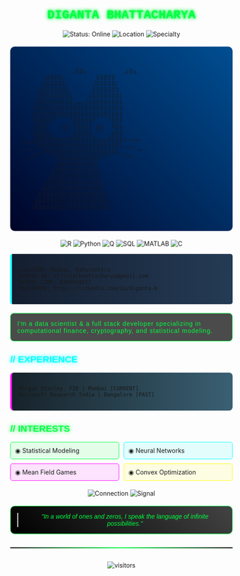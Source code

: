# <div align="center"><span style="color:#00FF41; font-family:'Courier New', monospace; text-shadow: 0 0 5px #00FF41, 0 0 10px #00FF41;">DIGANTA BHATTACHARYA</span></div>

<div align="center">
  <img src="https://img.shields.io/badge/STATUS-ONLINE-00FF41?style=for-the-badge&logoColor=black" alt="Status: Online">
  <img src="https://img.shields.io/badge/LOCATION-Mumbai_INDIA-FF00FF?style=for-the-badge&logoColor=black" alt="Location">
  <img src="https://img.shields.io/badge/SPECIALTY-COMPUTATIONAL_FINANCE-00FFFF?style=for-the-badge&logoColor=black" alt="Specialty">
</div>

<div style="background: linear-gradient(45deg, #000428, #004e92); padding: 20px; border-radius: 10px; margin: 20px 0;">

```ascii

        ⠀⠀⠀⠀⠀⠀⠀⢠⣿⣿⣦⠀⠀⠀⠀⠀⠀⠀⠀⠀⢀⣴⣿⣦⡀⠀⠀⠀⠀⠀⠀⠀
⠀⠀⠀⠀⠀⠀⢠⣿⣿⣿⣿⣆⠀⠀⠀⠀⠀⠀⠀⠀⣾⣿⣿⣿⣷⠀⠀⠀⠀⠀⠀⠀
⠀⠀⠀⠀⠀⢀⣾⣿⣿⣿⣿⣿⡆⠀⠀⠀⠀⠀⠀⣸⣿⣿⣿⣿⣿⡆⠀⠀⠀⠀⠀⠀
⠀⠀⠀⠀⠀⣾⣿⣿⣿⣿⣿⣿⣿⡀⠀⠀⠀⠀⢀⣿⣿⣿⣿⣿⣿⣿⠀⠀⠀⠀⠀⠀
⠀⠀⠀⠀⢸⣿⣿⣿⣿⣿⣿⣿⣿⣧⠀⠀⠀⠀⣼⣿⣿⣿⣿⣿⣿⣿⡇⠀⠀⠀⠀⠀
⠀⠀⠀⠀⣿⣿⣿⣿⣿⣿⣿⣿⣿⣿⣠⣤⣤⣼⣿⣿⣿⣿⣿⣿⣿⣿⣷⠀⠀⠀⠀⠀
⠀⠀⠀⢀⣿⣿⣿⣿⣿⣿⣿⣿⣿⣿⣿⣿⣿⣿⣿⣿⣿⣿⣿⣿⣿⣿⣿⠀⠀⠀⠀⠀
⠀⠀⠀⢸⣿⣿⣿⣿⣿⣿⣿⣿⣿⣿⣿⣿⣿⣿⣿⣿⣿⣿⣿⣿⣿⣿⣿⠀⠀⠀⠀⠀
⠀⠀⠀⠘⣿⣿⣿⣿⠟⠁⠀⠀⠀⠹⣿⣿⣿⣿⣿⠟⠁⠀⠀⠹⣿⣿⡿⠀⠀⠀⠀⠀
⠀⠀⠀⠀⣿⣿⣿⡇⠀⠀⠀⢼⣿⠀⢿⣿⣿⣿⣿⠀⣾⣷⠀⠀⢿⣿⣷⠀⠀⠀⠀⠀
⠀⠀⠀⢠⣿⣿⣿⣷⡀⠀⠀⠈⠋⢀⣿⣿⣿⣿⣿⡀⠙⠋⠀⢀⣾⣿⣿⠀⠀⠀⠀⠀
⢀⣀⣀⣀⣿⣿⣿⣿⣿⣶⣶⣶⣶⣿⣿⣿⣿⣾⣿⣷⣦⣤⣴⣿⣿⣿⣿⣤⠤⢤⣤⡄
⠈⠉⠉⢉⣙⣿⣿⣿⣿⣿⣿⣿⣿⣿⣿⣿⣿⣿⣿⣿⣿⣿⣿⣿⣿⣿⣇⣀⣀⣀⡀⠀
⠐⠚⠋⠉⢀⣬⡿⢿⣿⣿⣿⣿⣿⣿⣿⣿⣿⣿⣿⣿⣿⣿⣿⣿⡿⣥⣀⡀⠈⠀⠈⠛
⠀⠀⠴⠚⠉⠀⠀⠀⠉⠛⣿⣿⣿⣿⣿⣿⣿⣿⣿⣿⡿⠛⠋⠁⠀⠀⠀⠉⠛⠢⠀⠀
⠀⠀⠀⠀⠀⠀⠀⠀⠀⣸⣿⣿⣿⣿⣿⣿⣿⣿⣿⣿⡇⠀⠀⠀⠀⠀⠀⠀⠀⠀⠀⠀
⠀⠀⠀⠀⠀⠀⠀⠀⣰⣿⣿⣿⣿⣿⣿⣿⣿⣿⣿⣿⣧⠀⠀⠀⠀⠀⠀⠀⠀⠀⠀⠀
⠀⠀⠀⠀⠀⠀⠀⢠⣿⣿⣿⣿⣿⣿⣿⣿⣿⣿⣿⣿⣿⡀⠀⠀⠀⠀⠀⠀⠀⠀⠀⠀
⠀⠀⠀⠀⠀⠀⢠⣿⣿⣿⣿⣿⣿⣿⣿⣿⣿⣿⣿⣿⣿⣇⠀⠀⠀⠀⠀⠀⠀⠀⠀⠀
⠀⠀⠀⠀⠀⢠⣿⣿⣿⣿⣿⣿⣿⣿⣿⣿⣿⣿⣿⣿⣿⣿⡀⠀⠀⠀⠀⠀⠀⠀⠀⠀
⠀⠀⠀⠀⢠⣿⣿⣿⣿⣿⣿⣿⣿⣿⣿⣿⣿⣿⣿⣿⣿⣿⣧⠀⠀⠀⠀⠀⠀⠀⠀⠀
⠀⠀⠀⠀⣾⣿⣿⣿⣿⣿⣿⣿⣿⣿⣿⣿⣿⣿⣿⣿⣿⣿⣿⡄⠀⠀⠀⠀⠀⠀⠀⠀
⠀⠀⠀⢸⣿⣿⣿⣿⣿⣿⣿⣿⣿⣿⣿⣿⣿⣿⣿⣿⣿⣿⣿⡇⠀⠀⠀⠀⠀⠀⠀⠀
                                                        

```

</div>

<div align="center" style="margin: 15px 0;">
  <img src="https://img.shields.io/badge/R-276DC3?style=for-the-badge&logo=r&logoColor=white" alt="R">
  <img src="https://img.shields.io/badge/Python-3776AB?style=for-the-badge&logo=python&logoColor=white" alt="Python">
  <img src="https://img.shields.io/badge/Q-044A55?style=for-the-badge" alt="Q">
  <img src="https://img.shields.io/badge/SQL-4479A1?style=for-the-badge&logo=mysql&logoColor=white" alt="SQL">
  <img src="https://img.shields.io/badge/MATLAB-0076A8?style=for-the-badge&logo=mathworks&logoColor=white" alt="MATLAB">
  <img src="https://img.shields.io/badge/C-00599C?style=for-the-badge&logo=c&logoColor=white" alt="C">
</div>

<div style="background: linear-gradient(to right, #141e30, #243b55); padding: 15px; border-left: 4px solid #00FFFF; border-radius: 5px; margin: 15px 0;">

```
LOCATION: Mumbai, Maharashtra
MATRIX ID: officialbhattacharya@gmail.com
NEURAL LINK: 8389054577
MAINFRAME: https://linkedin.com/in/diganta-b
```

</div>

<div style="background-color: rgba(0, 0, 0, 0.7); border-radius: 8px; padding: 15px; margin: 20px 0; border: 1px solid #00FF41;">
<span style="color:#00FF41; font-family:'Orbitron', sans-serif; letter-spacing: 1px;">I'm a data scientist & a full stack developer specializing in computational finance, cryptography, and statistical modeling. </span>
</div>

## <span style="color:#00FFFF; font-family:'Orbitron', sans-serif; text-shadow: 0 0 10px #00FFFF;">// EXPERIENCE</span>

<div style="background: linear-gradient(to right, #16222A, #3A6073); padding: 15px; border-radius: 8px; margin: 10px 0; border-left: 4px solid #FF00FF;">

```
Morgan Stanley, FID | Mumbai [CURRENT]
Microsoft Research India | Bangalore [PAST]
```

</div>

## <span style="color:#00FF41; font-family:'Orbitron', sans-serif; text-shadow: 0 0 10px #00FF41;">// INTERESTS</span>

<div style="display: grid; grid-template-columns: repeat(2, 1fr); gap: 10px; margin: 15px 0;">
  <div style="background-color: rgba(0, 255, 65, 0.1); padding: 10px; border-radius: 5px; border: 1px solid #00FF41;">
    ◉ Statistical Modeling
  </div>
  <div style="background-color: rgba(0, 255, 255, 0.1); padding: 10px; border-radius: 5px; border: 1px solid #00FFFF;">
    ◉ Neural Networks
  </div>
  <div style="background-color: rgba(255, 0, 255, 0.1); padding: 10px; border-radius: 5px; border: 1px solid #FF00FF;">
    ◉ Mean Field Games
  </div>
  <div style="background-color: rgba(255, 255, 0, 0.1); padding: 10px; border-radius: 5px; border: 1px solid #FFFF00;">
    ◉ Convex Optimization
  </div>
</div>

<div align="center" style="margin: 20px 0;">
  <img src="https://img.shields.io/badge/CONNECTION-ENCRYPTED-FF00FF?style=for-the-badge&logoColor=black" alt="Connection">
  <img src="https://img.shields.io/badge/SIGNAL-STRONG-00FFFF?style=for-the-badge&logoColor=black" alt="Signal">
</div>

<div style="background: linear-gradient(45deg, #000000, #434343); padding: 15px; border-radius: 10px; margin: 15px 0; border: 1px solid #00FF41;">
  <blockquote style="color:#00FF41; font-family:'Orbitron', sans-serif; font-style: italic; text-align: center; margin: 0;">
    "In a world of ones and zeros, I speak the language of infinite possibilities."
  </blockquote>
</div>

<!-- Add a glowing line separator -->
<div style="width: 100%; height: 2px; background: linear-gradient(to right, #000, #00FF41, #000); margin: 30px 0;"></div>


<!-- Visitor Counter -->
<div align="center" style="margin-top: 20px;">
  <img src="https://komarev.com/ghpvc/?username=yourusername&color=00FFFF&style=flat-square&label=VISITORS" alt="visitors" />
</div>

